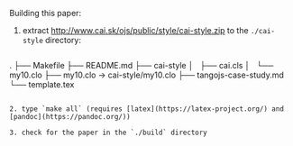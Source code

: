 Building this paper:

1. extract <http://www.cai.sk/ojs/public/style/cai-style.zip> to the `./cai-style`
   directory:
   ```
.
├── Makefile
├── README.md
├── cai-style
│   ├── cai.cls
│   └── my10.clo
├── my10.clo -> cai-style/my10.clo
├── tangojs-case-study.md
└── template.tex
   ```

2. type `make all` (requires [latex](https://latex-project.org/) and
   [pandoc](https://pandoc.org/))

3. check for the paper in the `./build` directory
